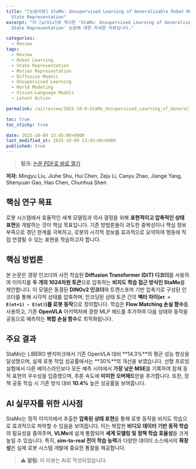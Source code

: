 ```yaml
---
title: "[논문리뷰] StaMo: Unsupervised Learning of Generalizable Robot Motion from Compact
  State Representation"
excerpt: "이 [arXiv]에 게시한 'StaMo: Unsupervised Learning of Generalizable Robot Motion from Compact
  State Representation' 논문에 대한 자세한 리뷰입니다."

categories:
  - Review
tags:
  - Review
  - Robot Learning
  - State Representation
  - Motion Representation
  - Diffusion Models
  - Unsupervised Learning
  - World Modeling
  - Vision-Language Models
  - Latent Action

permalink: /ai/review/2025-10-9-StaMo_Unsupervised_Learning_of_Generalizable_Robot_Motion_from_Compact_State_Representation/

toc: true
toc_sticky: true

date: 2025-10-09 13:45:06+0900
last_modified_at: 2025-10-09 13:45:06+0900
published: true
---
```

> **링크:** [논문 PDF로 바로 열기](https://arxiv.org/abs/2510.05057)

**저자:** Mingyu Liu, Jiuhe Shu, Hui Chen, Zeju Li, Canyu Zhao, Jiange Yang, Shenyuan Gao, Hao Chen, Chunhua Shen



## 핵심 연구 목표
로봇 시스템에서 효율적인 세계 모델링과 의사 결정을 위해 **표현적이고 압축적인 상태 표현**을 개발하는 것이 핵심 목표입니다. 기존 방법론들이 과도한 중복성이나 핵심 정보 부족으로 겪던 한계를 극복하고, 로봇의 시각적 정보를 효과적으로 요약하여 행동에 직접 연결될 수 있는 표현을 학습하고자 합니다.

## 핵심 방법론
본 논문은 경량 인코더와 사전 학습된 **Diffusion Transformer (DiT) 디코더**를 사용하여 이미지를 **두 개의 1024차원 토큰**으로 압축하는 **비지도 학습 접근 방식인 StaMo**를 제안합니다. 이 모델은 동결된 **DINOv2 인코더**와 트랜스포머 기반 압축기로 구성된 인코더를 통해 시각적 상태를 압축하며, 인코딩된 상태 토큰 간의 **벡터 차이(`mt = E(ot+1) - E(ot)`)를 로봇 동작**으로 정의합니다. 학습은 **Flow Matching 손실 함수**를 사용하고, 기존 **OpenVLA** 아키텍처에 경량 MLP 헤드를 추가하여 다음 상태와 동작을 공동으로 예측하는 **복합 손실 함수**로 최적화됩니다.

## 주요 결과
StaMo는 LIBERO 벤치마크에서 기존 OpenVLA 대비 **14.3%**의 평균 성능 향상을 달성했으며, 실제 로봇 작업 성공률에서는 **30%**의 개선을 보였습니다. 선형 프로빙 실험에서 다른 베이스라인보다 모든 예측 시야에서 **가장 낮은 MSE**를 기록하여 잠재 동작 표현의 우수성을 입증했으며, 추론 속도에 **미미한 오버헤드**만을 추가합니다. 또한, 정책 공동 학습 시 기존 방식 대비 **10.4%** 높은 성공률을 보여줍니다.

## AI 실무자를 위한 시사점
StaMo는 정적 이미지에서 추출한 **압축된 상태 표현**을 통해 로봇 동작을 비지도 학습으로 효과적으로 파악할 수 있음을 보여줍니다. 이는 복잡한 **비디오 데이터 기반 동작 학습**의 필요성을 줄여주며, **VLMs**에 쉽게 통합되어 **세계 모델링 및 정책 학습 효율성**을 크게 높일 수 있습니다. 특히, **sim-to-real 전이 학습 능력**과 다양한 데이터 소스에서의 **확장성**은 실제 로봇 시스템 개발에 중요한 통찰을 제공합니다.

> ⚠️ **알림:** 이 리뷰는 AI로 작성되었습니다.